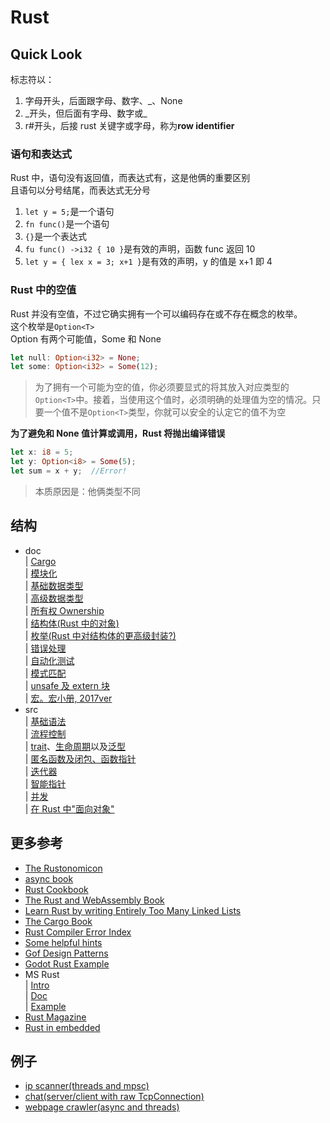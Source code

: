 # Rust

## Quick Look

标志符以：<br>

1. 字母开头，后面跟字母、数字、\_、None
2. \_开头，但后面有字母、数字或\_
3. r#开头，后接 rust 关键字或字母，称为**row identifier**

### 语句和表达式

Rust 中，语句没有返回值，而表达式有，这是他俩的重要区别<br>
且语句以分号结尾，而表达式无分号<br>

1. `let y = 5;`是一个语句
2. `fn func()`是一个语句
3. `{}`是一个表达式
4. `fu func() ->i32 { 10 }`是有效的声明，函数 func 返回 10
5. `let y = { lex x = 3; x+1 }`是有效的声明，y 的值是 x+1 即 4

### Rust 中的空值

Rust 并没有空值，不过它确实拥有一个可以编码存在或不存在概念的枚举。<br>
这个枚举是`Option<T>`<br>
Option 有两个可能值，Some 和 None

```rust
let null: Option<i32> = None;
let some: Option<i32> = Some(12);
```

> 为了拥有一个可能为空的值，你必须要显式的将其放入对应类型的`Option<T>`中。接着，当使用这个值时，必须明确的处理值为空的情况。只要一个值不是`Option<T>`类型，你就可以安全的认定它的值不为空

**为了避免和 None 值计算或调用，Rust 将抛出编译错误**

```rust
let x: i8 = 5;
let y: Option<i8> = Some(5);
let sum = x + y;  //Error!
```

> 本质原因是：他俩类型不同

## 结构

- doc<br>
  | [Cargo](./doc/cargo.md)<br>
  | [模块化](./doc/modularize.md)<br>
  | [基础数据类型](./doc/base_type.md)<br>
  | [高级数据类型](./doc/advanced_type.md)<br>
  | [所有权 Ownership](./doc/ownership.md)<br>
  | [结构体(Rust 中的对象)](./doc/structure.md)<br>
  | [枚举(Rust 中对结构体的更高级封装?)](./doc/enums.md)<br>
  | [错误处理](./doc/error_handle.md)<br>
  | [自动化测试](./doc/auto_testing.md)<br>
  | [模式匹配](./doc/patterns.md)<br>
  | [unsafe 及 extern 块](./doc/unsafe.md)<br>
  | [宏。宏小册, 2017ver](https://www.bookstack.cn/read/DaseinPhaos-tlborm-chinese/README.md)<br>
- src<br>
  | [基础语法](./src/main.rs)<br>
  | [流程控制](./src/process_control.rs)<br>
  | [trait](./src/traits.rs)、[生命周期](./src/lifecricle.rs)以及[泛型](./src/generics.rs)<br>
  | [匿名函数及闭包、函数指针](./src/anonymous_function.rs)<br>
  | [迭代器](./src/iterator.rs)<br>
  | [智能指针](./src/smart_pointer.rs)<br>
  | [并发](./src/concurrent.rs)<br>
  | [在 Rust 中"面向对象"](./src/oo.rs)<br>

## 更多参考

- [The Rustonomicon](https://github.com/rust-lang/nomicon)<br>
- [async book](https://github.com/rust-lang/async-book)<br>
- [Rust Cookbook](https://github.com/rust-lang-nursery/rust-cookbook)<br>
- [The Rust and WebAssembly Book](https://github.com/rustwasm/book)<br>
- [Learn Rust by writing Entirely Too Many Linked Lists](https://github.com/rust-unofficial/too-many-lists)<br>
- [The Cargo Book](https://github.com/rust-lang/cargo/tree/master/src/doc/src)<br>
- [Rust Compiler Error Index](https://doc.rust-lang.org/error-index.html)<br>
- [Some helpful hints](https://chercher.tech/rust/errors-in-rust)<br>
- [Gof Design Patterns](https://github.com/lpxxn/rust-design-pattern)<br>
- [Godot Rust Example](https://github.com/fringelin/godot_rust_example)<br>
- MS Rust<br>
  | [Intro](https://docs.microsoft.com/en-us/windows/dev-environment/rust/rust-for-windows)<br>
  | [Doc](https://microsoft.github.io/windows-docs-rs/doc)<br>
  | [Example](https://github.com/kekeimiku/msrs)<br>
- [Rust Magazine](https://rustmagazine.github.io/rust_magazine_2021/index.html)<br>
- [Rust in embedded](https://docs.rust-embedded.org/)

## 例子

- [ip scanner(threads and mpsc)](https://github.com/tensor-programming/Rust_Port_Sniffer)
- [chat(server/client with raw TcpConnection)](https://github.com/tensor-programming/Rust_client-server_chat)
- [webpage crawler(async and threads)](https://github.com/tensor-programming/crawler_example)
